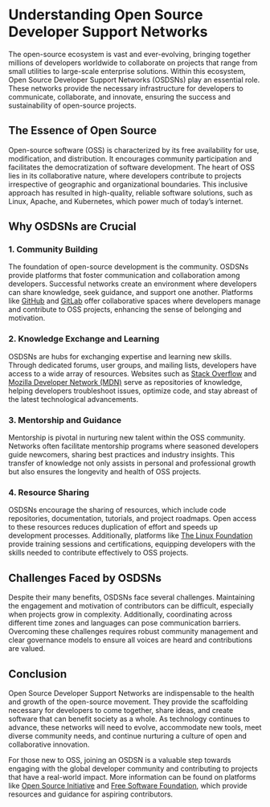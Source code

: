 # Understanding Open Source Developer Support Networks

The open-source ecosystem is vast and ever-evolving, bringing together millions of developers worldwide to collaborate on projects that range from small utilities to large-scale enterprise solutions. Within this ecosystem, Open Source Developer Support Networks (OSDSNs) play an essential role. These networks provide the necessary infrastructure for developers to communicate, collaborate, and innovate, ensuring the success and sustainability of open-source projects.

## The Essence of Open Source

Open-source software (OSS) is characterized by its free availability for use, modification, and distribution. It encourages community participation and facilitates the democratization of software development. The heart of OSS lies in its collaborative nature, where developers contribute to projects irrespective of geographic and organizational boundaries. This inclusive approach has resulted in high-quality, reliable software solutions, such as Linux, Apache, and Kubernetes, which power much of today’s internet.

## Why OSDSNs are Crucial

### 1. **Community Building**

The foundation of open-source development is the community. OSDSNs provide platforms that foster communication and collaboration among developers. Successful networks create an environment where developers can share knowledge, seek guidance, and support one another. Platforms like [GitHub](https://github.com) and [GitLab](https://about.gitlab.com) offer collaborative spaces where developers manage and contribute to OSS projects, enhancing the sense of belonging and motivation.

### 2. **Knowledge Exchange and Learning**

OSDSNs are hubs for exchanging expertise and learning new skills. Through dedicated forums, user groups, and mailing lists, developers have access to a wide array of resources. Websites such as [Stack Overflow](https://stackoverflow.com) and [Mozilla Developer Network (MDN)](https://developer.mozilla.org) serve as repositories of knowledge, helping developers troubleshoot issues, optimize code, and stay abreast of the latest technological advancements.

### 3. **Mentorship and Guidance**

Mentorship is pivotal in nurturing new talent within the OSS community. Networks often facilitate mentorship programs where seasoned developers guide newcomers, sharing best practices and industry insights. This transfer of knowledge not only assists in personal and professional growth but also ensures the longevity and health of OSS projects.

### 4. **Resource Sharing**

OSDSNs encourage the sharing of resources, which include code repositories, documentation, tutorials, and project roadmaps. Open access to these resources reduces duplication of effort and speeds up development processes. Additionally, platforms like [The Linux Foundation](https://www.linuxfoundation.org) provide training sessions and certifications, equipping developers with the skills needed to contribute effectively to OSS projects.

## Challenges Faced by OSDSNs

Despite their many benefits, OSDSNs face several challenges. Maintaining the engagement and motivation of contributors can be difficult, especially when projects grow in complexity. Additionally, coordinating across different time zones and languages can pose communication barriers. Overcoming these challenges requires robust community management and clear governance models to ensure all voices are heard and contributions are valued.

## Conclusion

Open Source Developer Support Networks are indispensable to the health and growth of the open-source movement. They provide the scaffolding necessary for developers to come together, share ideas, and create software that can benefit society as a whole. As technology continues to advance, these networks will need to evolve, accommodate new tools, meet diverse community needs, and continue nurturing a culture of open and collaborative innovation. 

For those new to OSS, joining an OSDSN is a valuable step towards engaging with the global developer community and contributing to projects that have a real-world impact. More information can be found on platforms like [Open Source Initiative](https://opensource.org) and [Free Software Foundation](https://www.fsf.org), which provide resources and guidance for aspiring contributors.